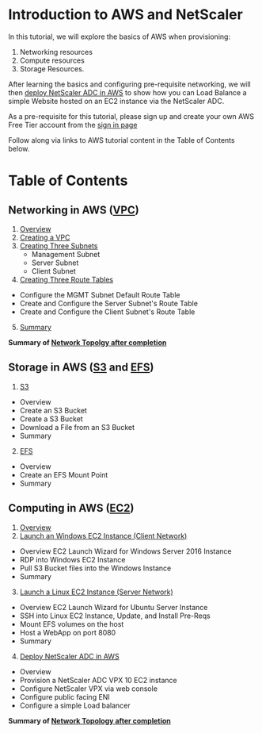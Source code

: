 # Introduction to AWS and NetScaler
In this tutorial, we will explore the basics of AWS when provisioning:

1. Networking resources
2. Compute resources
3. Storage Resources. 

After learning the basics and configuring pre-requisite networking, we will then [deploy NetScaler ADC in AWS](https://www.youtube.com/watch?v=NvncDbmzgnY) to show how you can Load Balance a simple Website hosted on an EC2 instance via the NetScaler ADC. 


As a pre-requisite for this tutorial, please sign up and create your own AWS Free Tier account from the [sign in page](https://console.aws.amazon.com/console/home)

Follow along via links to AWS tutorial content in the Table of Contents below. 

# Table of Contents

## Networking in AWS ([VPC](./VPC#VPC)) ##
1. [Overview](/VPC#VPC-Overview)
2. [Creating a VPC](/VPC#VPC-Wizard)
3. [Creating Three Subnets](./VPC#VPC-Subnets)
    * Management Subnet
    * Server Subnet
    * Client Subnet
4. [Creating Three Route Tables](./VPC#Route-Tables)
  * Configure the MGMT Subnet Default Route Table
  * Create and Configure the Server Subnet's Route Table
  * Create and Configure the Client Subnet's Route Table
5. [Summary](./VPC#VPC-Summary)

**Summary of [Network Topolgy after completion](VPC/images/Base-NTW-Topology.jpg)**
  
## Storage in AWS ([S3](./S3#S3) and [EFS](./EFS#EFS)) ##

1. [S3](S3/)
  * Overview
  * Create an S3 Bucket
  * Create a S3 Bucket
  * Download a File from an S3 Bucket
  * Summary
  
2. [EFS](EFS/)
  * Overview
  * Create an EFS Mount Point
  * Summary

## Computing in AWS ([EC2](./EC2#EC2)) ##
1. [Overview](./EC2#EC2-Overview)
2. [Launch an Windows EC2 Instance (Client Network)](./EC2/Windows-EC2/README.md#EC2-Windows)
  * Overview EC2 Launch Wizard for Windows Server 2016 Instance
  * RDP into Windows EC2 Instance
  * Pull S3 Bucket files into the Windows Instance
  * Summary
3. [Launch a Linux EC2 Instance (Server Network)](./EC2/Ubuntu-EC2/README.md#Linux-EC2)
  * Overview EC2 Launch Wizard for Ubuntu Server Instance
  * SSH into Linux EC2 Instance, Update, and Install Pre-Reqs
  * Mount EFS volumes on the host
  * Host a WebApp on port 8080
  * Summary
4. [Deploy NetScaler ADC in AWS](./EC2/Deploy-NS#Deploy-NS)
  * Overview
  * Provision a NetScaler ADC VPX 10 EC2 instance
  * Configure NetScaler VPX via web console
  * Configure public facing ENI 
  * Configure a simple Load balancer

**Summary of [Network Topology after completion](VPC/images/NS-NTW-Topology.png)**


  
  
